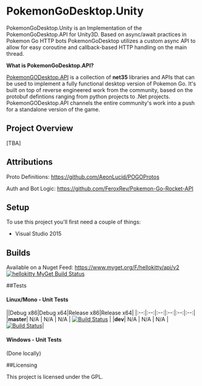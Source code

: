 # PokemonGoDesktop.Unity

PokemonGoDesktop.Unity is an Implementation of the PokemonGoDesktop.API for Unity3D. Based on async/await practices in Pokemon Go HTTP bots PokemonGoDesktop utilizes a custom async API to allow for easy coroutine and callback-based HTTP handling on the main thread.

**What is PokemonGoDesktop.API?**

[PokemonGODesktop.API](https://github.com/HelloKitty/PokemonGoDesktop.API) is a collection of **net35** libraries and APIs that can be used to implement a fully functional desktop version of Pokemon Go. It's built on top of reverse engineered work from the community, based on the protobuf defintions ranging from python projects to .Net projects. PokemonGODesktop.API channels the entire community's work into a push for a standalone version of the game.

## Project Overview

[TBA]

## Attributions

Proto Definitions: https://github.com/AeonLucid/POGOProtos

Auth and Bot Logic: https://github.com/FeroxRev/Pokemon-Go-Rocket-API

## Setup

To use this project you'll first need a couple of things:
  - Visual Studio 2015

## Builds

Available on a Nuget Feed: https://www.myget.org/F/hellokitty/api/v2 [![hellokitty MyGet Build Status](https://www.myget.org/BuildSource/Badge/hellokitty?identifier=a8048ae0-adcd-4997-8862-c3f5fc6adf34)](https://www.myget.org/feed/Packages/hellokitty)

##Tests

#### Linux/Mono - Unit Tests
||Debug x86|Debug x64|Release x86|Release x64|
|:--:|:--:|:--:|:--:|:--:|:--:|
|**master**| N/A | N/A | N/A | [![Build Status](https://travis-ci.org/HelloKitty/PokemonGoDesktop.Unity.svg?branch=master)](https://travis-ci.org/HelloKitty/PokemonGoDesktop.Unity) |
|**dev**| N/A | N/A | N/A | [![Build Status](https://travis-ci.org/HelloKitty/PokemonGoDesktop.Unity.svg?branch=dev)](https://travis-ci.org/HelloKitty/PokemonGoDesktop.Unity)|

#### Windows - Unit Tests

(Done locally)

##Licensing

This project is licensed under the GPL.
